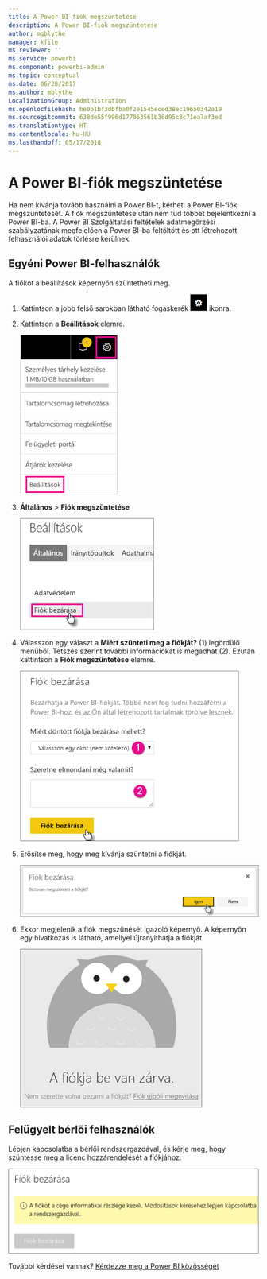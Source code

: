 ```yaml
---
title: A Power BI-fiók megszüntetése
description: A Power BI-fiók megszüntetése
author: mgblythe
manager: kfile
ms.reviewer: ''
ms.service: powerbi
ms.component: powerbi-admin
ms.topic: conceptual
ms.date: 06/28/2017
ms.author: mblythe
LocalizationGroup: Administration
ms.openlocfilehash: be0b1bf3dbfba0f2e1545eced38ec19650342a19
ms.sourcegitcommit: 638de55f996d177063561b36d95c8c71ea7af3ed
ms.translationtype: HT
ms.contentlocale: hu-HU
ms.lasthandoff: 05/17/2018
---
```

# <a name="closing-your-power-bi-account"></a>A Power BI-fiók megszüntetése
Ha nem kívánja tovább használni a Power BI-t, kérheti a Power BI-fiók megszüntetését.  A fiók megszüntetése után nem tud többet bejelentkezni a Power BI-ba.  A Power BI Szolgáltatási feltételek adatmegőrzési szabályzatának megfelelően a Power BI-ba feltöltött és ott létrehozott felhasználói adatok törlésre kerülnek.

## <a name="individual-power-bi-users"></a>Egyéni Power BI-felhasználók
A fiókot a beállítások képernyőn szüntetheti meg.

1. Kattintson a jobb felső sarokban látható fogaskerék ![](media/service-admin-closing-your-account/gear.png) ikonra.
2. Kattintson a **Beállítások** elemre.
   
    ![](media/service-admin-closing-your-account/closeaccount-settings.png)
3. **Általános** > **Fiók megszüntetése**
   
    ![](media/service-admin-closing-your-account/closeaccount-settings2.png)
4. Válasszon egy választ a **Miért szünteti meg a fiókját?** (1) legördülő menüből.  Tetszés szerint további információkat is megadhat (2). Ezután kattintson a **Fiók megszüntetése** elemre.
   
    ![](media/service-admin-closing-your-account/closeaccount-settings3.png)
5. Erősítse meg, hogy meg kívánja szüntetni a fiókját.
   
    ![](media/service-admin-closing-your-account/closeaccount-settings4.png)
6. Ekkor megjelenik a fiók megszűnését igazoló képernyő. A képernyőn egy hivatkozás is látható, amellyel újranyithatja a fiókját.
   
    ![](media/service-admin-closing-your-account/closeaccount-settings5.png)

## <a name="managed-tenant-users"></a>Felügyelt bérlői felhasználók
Lépjen kapcsolatba a bérlői rendszergazdával, és kérje meg, hogy szüntesse meg a licenc hozzárendelését a fiókjához.

![](media/service-admin-closing-your-account/closeaccountmanaged.png)

További kérdései vannak? [Kérdezze meg a Power BI közösségét](http://community.powerbi.com/)

